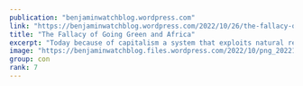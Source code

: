 ```yaml
---
publication: "benjaminwatchblog.wordpress.com"
link: "https://benjaminwatchblog.wordpress.com/2022/10/26/the-fallacy-of-going-green-and-africa/"
title: "The Fallacy of Going Green and Africa"
excerpt: "Today because of capitalism a system that exploits natural resources to no end has created a world wide environment quandary of sorts. The hegemonic Imperialist west has through history benefited f…"
image: "https://benjaminwatchblog.files.wordpress.com/2022/10/png_20221026_114729_0000.png?w=1200"
group: con
rank: 7
---
```

